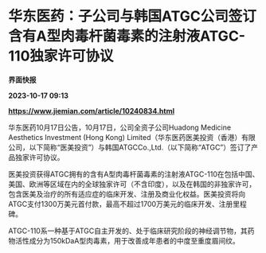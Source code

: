 # 华东医药：子公司与韩国ATGC公司签订含有A型肉毒杆菌毒素的注射液ATGC-110独家许可协议
**界面快报**

**2023-10-17 09:13**

**https://www.jiemian.com/article/10240834.html**

华东医药10月17日公告，10月17日，公司全资子公司Huadong Medicine Aesthetics Investment (Hong Kong) Limited（华东医药医美投资（香港）有限公司，以下简称“医美投资”）与韩国ATGCCo.,Ltd.（以下简称“ATGC”）签订了产品独家许可协议。

医美投资获得ATGC拥有的含有A型肉毒杆菌毒素的注射液ATGC-110在包括中国、美国、欧洲等区域在内的全球独家许可（不含印度），以及在韩国的非独家许可，包含医美及治疗的所有适应症的临床开发、注册及商业化权益。医美投资将向ATGC支付1300万美元首付款，最高不超过1700万美元的临床开发、注册里程碑。

ATGC-110系一种基于ATGC自主开发的、处于临床研究阶段的神经调节物，其药物活性成分为150kDaA型肉毒素，用于改善成年患者的中度至重度眉间纹。